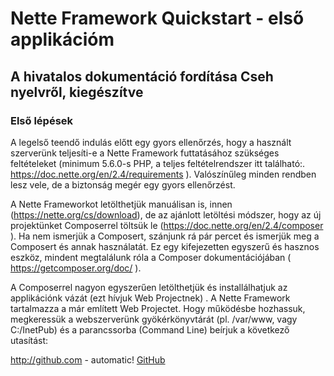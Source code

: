 	 	 	
# Nette Framework Quickstart - első applikációm
## A hivatalos dokumentáció fordítása Cseh nyelvről, kiegészítve

### Első lépések

A legelső teendő indulás előtt egy gyors ellenőrzés, hogy a használt szerverünk teljesíti-e a Nette Framework futtatásához szükséges feltételeket (minimum 5.6.0-s PHP, a teljes feltételrendszer itt található:. https://doc.nette.org/en/2.4/requirements ). Valószínűleg minden rendben lesz vele, de a biztonság megér egy gyors ellenőrzést.

A Nette Frameworkot letölthetjük manuálisan is, innen (https://nette.org/cs/download), de az ajánlott letöltési módszer, hogy az új projektünket Composerrel töltsük le (https://doc.nette.org/en/2.4/composer ). Ha nem ismerjük a Composert, szánjunk rá pár percet és ismerjük meg a Composert és annak használatát. Ez egy kifejezetten egyszerű és hasznos eszköz, mindent megtalálunk róla a Composer dokumentációjában ( https://getcomposer.org/doc/ ).

A Composerrel nagyon egyszerűen letölthetjük és installálhatjuk az applikációnk vázát (ezt hívjuk Web Projectnek) . A Nette Framework tartalmazza a már említett Web Projectet. Hogy működésbe hozhassuk, megkeressük a webszerverünk gyökérkönyvtárát (pl. /var/www, vagy C:/InetPub) és a parancssorba (Command Line) beírjuk a következő utasítást:


http://github.com - automatic!
[GitHub](http://github.com)
